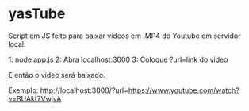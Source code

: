 # yasTube

Script em JS feito para baixar videos em .MP4 do Youtube em servidor local.

1: node app.js
2: Abra localhost:3000
3: Coloque ?url=link do video

E então o video será baixado.

Exemplo: http://localhost:3000/?url=https://www.youtube.com/watch?v=BUAkt7VwjvA
